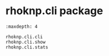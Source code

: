 # rhoknp.cli package

```{toctree}
:maxdepth: 4

rhoknp.cli.cli
rhoknp.cli.show
rhoknp.cli.stats
```

